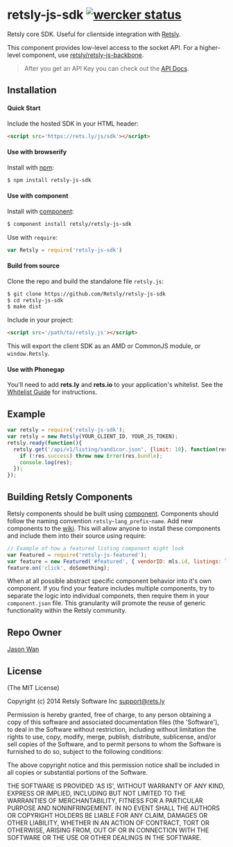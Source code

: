 # retsly-js-sdk [![wercker status](https://app.wercker.com/status/0fdacfc21927ee822804af8c7887568d/s/ "wercker status")](https://app.wercker.com/project/bykey/0fdacfc21927ee822804af8c7887568d)
Retsly core SDK. Useful for clientside integration with [Retsly](http://rets.ly).

This component provides low-level access to the socket API. For a higher-level
component, use [retsly/retsly-js-backbone](https://github.com/retsly/retsly-js-backbone).

> After you get an API Key you can check out the [API Docs](http://rets.ly/docs).

## Installation

#### Quick Start

Include the hosted SDK in your HTML header:

```html
<script src='https://rets.ly/js/sdk'></script>
```
#### Use with browserify

Install with [npm](http://github.com/Retsly/retsly-js-sdk):

```bash
$ npm install retsly-js-sdk
```

#### Use with component

Install with [component](https://github.com/component/component):

```bash
$ component install retsly/retsly-js-sdk
```

Use with `require`:

```js
var Retsly = require('retsly-js-sdk')
```

#### Build from source

Clone the repo and build the standalone file `retsly.js`:

```bash
$ git clone https://github.com/Retsly/retsly-js-sdk
$ cd retsly-js-sdk
$ make dist
```

Include in your project:

```html
<script src='/path/to/retsly.js'></script>
```

This will export the client SDK as an AMD or CommonJS module,
or `window.Retsly`.

#### Use with Phonegap

You'll need to add **rets.ly** and **rets.io** to your application's whitelist.
See the [Whitelist Guide](http://docs.phonegap.com/en/3.1.0/guide_appdev_whitelist_index.md.html)
for instructions.


## Example

```js
var retsly = require('retsly-js-sdk');
var retsly = new Retsly(YOUR_CLIENT_ID, YOUR_JS_TOKEN);
retsly.ready(function(){
  retsly.get('/api/v1/listing/sandicor.json', {limit: 10}, function(res){
    if (!res.success) throw new Error(res.bundle);
    console.log(res);
  });
});
```

## Building Retsly Components

Retsly components should be built using
[component](https://github.com/component/component). Components should
follow the naming convention `retsly`-`lang_prefix`-`name`. Add new
components to the [wiki](https://github.com/Retsly/retsly-js-sdk/wiki/Component-List).
This will allow anyone to install these components and include them into
their source using require:

```js
// Example of how a featured listing component might look
var Featured = require('retsly-js-featured');
var feature = new Featured('#featured', { vendorID: mls.id, listings: listings, limit: 10 });
feature.on('click', doSomething);
```

When at all possible abstract specific component behavior into it's own
component. If you find your feature includes multiple components, try to
separate the logic into individual componets, then require them in your
`component.json` file. This granularity will promote the reuse of generic
functionality within the Retsly community.

## Repo Owner

[Jason Wan](http://github.com/jkhwan)

## License

(The MIT License)

Copyright (c) 2014 Retsly Software Inc <support@rets.ly>

Permission is hereby granted, free of charge, to any person obtaining a
copy of this software and associated documentation files (the 'Software'),
to deal in the Software without restriction, including without limitation
the rights to use, copy, modify, merge, publish, distribute, sublicense,
and/or sell copies of the Software, and to permit persons to whom the
Software is furnished to do so, subject to the following conditions:

The above copyright notice and this permission notice shall be included
in all copies or substantial portions of the Software.

THE SOFTWARE IS PROVIDED 'AS IS', WITHOUT WARRANTY OF ANY KIND, EXPRESS
OR IMPLIED, INCLUDING BUT NOT LIMITED TO THE WARRANTIES OF MERCHANTABILITY,
FITNESS FOR A PARTICULAR PURPOSE AND NONINFRINGEMENT. IN NO EVENT SHALL
THE AUTHORS OR COPYRIGHT HOLDERS BE LIABLE FOR ANY CLAIM, DAMAGES OR OTHER
LIABILITY, WHETHER IN AN ACTION OF CONTRACT, TORT OR OTHERWISE, ARISING
FROM, OUT OF OR IN CONNECTION WITH THE SOFTWARE OR THE USE OR OTHER
DEALINGS IN THE SOFTWARE.
